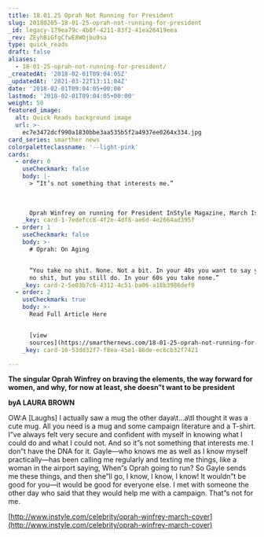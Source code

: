 ```yaml
---
title: 18.01.25 Oprah Not Running for President
slug: 20180205-18-01-25-oprah-not-running-for-president
_id: legacy-179ea79c-4b8f-4211-83f2-41ea26419eea
_rev: ZEyhBiGfgCfwE8WOjbu9sa
type: quick_reads
draft: false
aliases:
  - 18-01-25-oprah-not-running-for-president/
_createdAt: '2018-02-01T09:04:05Z'
_updatedAt: '2021-03-22T13:11:04Z'
date: '2018-02-01T09:04:05+00:00'
lastmod: '2018-02-01T09:04:05+00:00'
weight: 50
featured_image:
  alt: Quick Reads background image
  url: >-
    ec7e3472dcf990a1830bbe3aa535b5f2a4937ee0264x334.jpg
card_series: smarther news
colorpaletteclassname: '--light-pink'
cards:
  - order: 0
    useCheckmark: false
    body: |-
      > “It’s not something that interests me.”  
        
        
        
      Oprah Winfrey on running for President InStyle Magazine, March Issue 2018
    _key: card-1-7edefcc8-4f2e-4df8-ae6d-4e2664ad395f
  - order: 1
    useCheckmark: false
    body: >-
      # Oprah: On Aging


      “You take no shit. None. Not a bit. In your 40s you want to say you take
      no shit, but you still do. In your 60s you take none.”
    _key: card-2-5e03b7c6-4312-4c51-ba06-a18b3986def0
  - order: 2
    useCheckmark: true
    body: >-
      Read Full Article Here


      [view
      sources](https://smarthernews.com/18-01-25-oprah-not-running-for-president/)
    _key: card-10-53dd32f7-f8ea-45e1-86de-ec6cb32f7421

---
```

**The singular Oprah Winfrey on braving the elements, the way forward for women, and why, for now at least, she doesn”t want to be president**

**byA LAURA BROWN**

OW:A [Laughs] I actually saw a mug the other daya\t…a\tI thought it was a cute mug. All you need is a mug and some campaign literature and a T-shirt. I”ve always felt very secure and confident with myself in knowing what I could do and what I could not. And so it”s not something that interests me. I don”t have the DNA for it. Gayle—who knows me as well as I know myself practically—has been calling me regularly and texting me things, like a woman in the airport saying, When”s Oprah going to run? So Gayle sends me these things, and then she”ll go, I know, I know, I know! It wouldn”t be good for you—it would be good for everyone else. I met with someone the other day who said that they would help me with a campaign. That”s not for me.

[http://www.instyle.com/celebrity/oprah-winfrey-march-cover](http://www.instyle.com/celebrity/oprah-winfrey-march-cover)